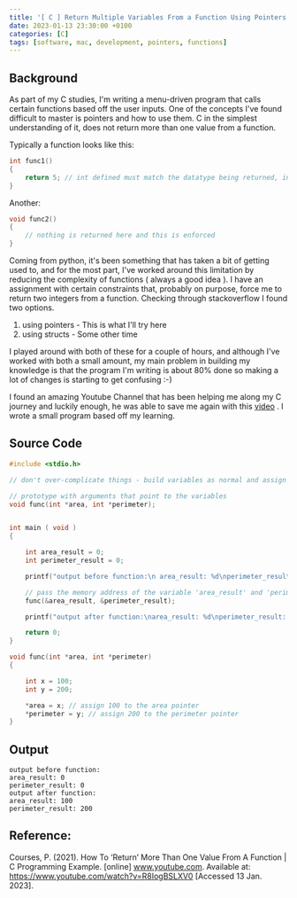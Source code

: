 ```yaml
---
title: '[ C ] Return Multiple Variables From a Function Using Pointers'
date: 2023-01-13 23:30:00 +0100
categories: [C]
tags: [software, mac, development, pointers, functions]
---
```



## Background

As part of my C studies, I'm writing a menu-driven program that calls certain functions based off the user inputs.
One of the concepts I've found difficult to master is pointers and how to use them.
C in the simplest understanding of it, does not return more than one value from a function.

Typically a function looks like this:

```C
int func1()
{
    return 5; // int defined must match the datatype being returned, in this case 5
}
```

Another:
```C
void func2()
{
    // nothing is returned here and this is enforced
}
```

Coming from python, it's been something that has taken a bit of getting used to, and for the most part, I've worked around this limitation by reducing the complexity of functions ( always a good idea ).
I have an assignment with certain constraints that, probably on purpose, force me to return two integers from a function.
Checking through stackoverflow I found two options.

1. using pointers - This is what I'll try here
2. using structs - Some other time

I played around with both of these for a couple of hours, and although I've worked with both a small amount, my main problem in building my knowledge is that the program I'm writing is about 80% done so making a lot of changes is starting to get confusing :-) 



I found an amazing Youtube Channel that has been helping me along my C journey and luckily enough, he was able to save me again with this <a href="https://www.youtube.com/watch?v=R8IogBSLXV0" target="_blank">video</a> . I wrote a small program based off my learning.


## Source Code

```c
#include <stdio.h>

// don't over-complicate things - build variables as normal and assign the pointer values at the end

// prototype with arguments that point to the variables
void func(int *area, int *perimeter);


int main ( void )
{

    int area_result = 0;
    int perimeter_result = 0;

    printf("output before function:\n area_result: %d\nperimeter_result: %d\n", area_result, perimeter_result);

    // pass the memory address of the variable 'area_result' and 'perimeter_result' into the function
    func(&area_result, &perimeter_result);

    printf("output after function:\narea_result: %d\nperimeter_result: %d\n", area_result, perimeter_result);

    return 0;
}

void func(int *area, int *perimeter)
{

    int x = 100;
    int y = 200;

    *area = x; // assign 100 to the area pointer
    *perimeter = y; // assign 200 to the perimeter pointer
}

```


## Output

```
output before function:
area_result: 0
perimeter_result: 0
output after function:
area_result: 100
perimeter_result: 200
```


## Reference:

Courses, P. (2021). How To ‘Return’ More Than One Value From A Function | C Programming Example. [online] www.youtube.com. Available at: https://www.youtube.com/watch?v=R8IogBSLXV0 [Accessed 13 Jan. 2023].
‌